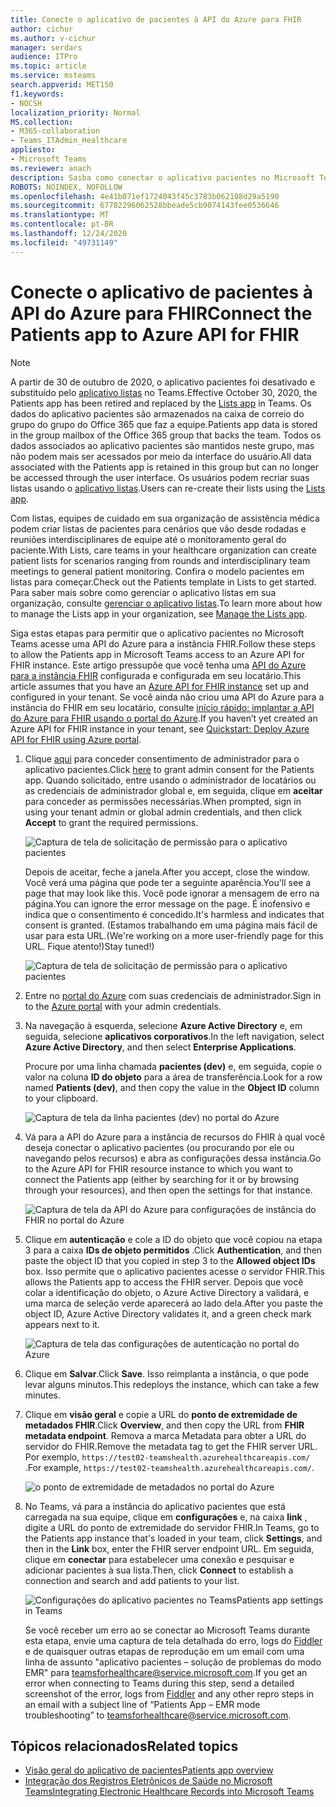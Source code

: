 ```yaml
---
title: Conecte o aplicativo de pacientes à API do Azure para FHIR
author: cichur
ms.author: v-cichur
manager: serdars
audience: ITPro
ms.topic: article
ms.service: msteams
search.appverid: MET150
f1.keywords:
- NOCSH
localization_priority: Normal
MS.collection:
- M365-collaboration
- Teams_ITAdmin_Healthcare
appliesto:
- Microsoft Teams
ms.reviewer: anach
description: Saiba como conectar o aplicativo pacientes no Microsoft Teams ao Azure API para FHIR (recursos de interoperabilidade rápida da assistência médica).
ROBOTS: NOINDEX, NOFOLLOW
ms.openlocfilehash: 4e41b071ef1724043f45c3783b062108d29a5190
ms.sourcegitcommit: 67782296062528bbeade5cb9074143fee0536646
ms.translationtype: MT
ms.contentlocale: pt-BR
ms.lasthandoff: 12/24/2020
ms.locfileid: "49731149"
---
```

# <a name="connect-the-patients-app-to-azure-api-for-fhir"></a><span data-ttu-id="8e039-103">Conecte o aplicativo de pacientes à API do Azure para FHIR</span><span class="sxs-lookup"><span data-stu-id="8e039-103">Connect the Patients app to Azure API for FHIR</span></span>

> [!NOTE]
> <span data-ttu-id="8e039-104">A partir de 30 de outubro de 2020, o aplicativo pacientes foi desativado e substituído pelo [aplicativo listas](https://support.microsoft.com/office/get-started-with-lists-in-teams-c971e46b-b36c-491b-9c35-efeddd0297db) no Teams.</span><span class="sxs-lookup"><span data-stu-id="8e039-104">Effective October 30, 2020, the Patients app has been retired and replaced by the [Lists app](https://support.microsoft.com/office/get-started-with-lists-in-teams-c971e46b-b36c-491b-9c35-efeddd0297db) in Teams.</span></span> <span data-ttu-id="8e039-105">Os dados do aplicativo pacientes são armazenados na caixa de correio do grupo do grupo do Office 365 que faz a equipe.</span><span class="sxs-lookup"><span data-stu-id="8e039-105">Patients app data is stored in the group mailbox of the Office 365 group that backs the team.</span></span> <span data-ttu-id="8e039-106">Todos os dados associados ao aplicativo pacientes são mantidos neste grupo, mas não podem mais ser acessados por meio da interface do usuário.</span><span class="sxs-lookup"><span data-stu-id="8e039-106">All data associated with the Patients app is retained in this group but can no longer be accessed through the user interface.</span></span> <span data-ttu-id="8e039-107">Os usuários podem recriar suas listas usando o [aplicativo listas](https://support.microsoft.com/office/get-started-with-lists-in-teams-c971e46b-b36c-491b-9c35-efeddd0297db).</span><span class="sxs-lookup"><span data-stu-id="8e039-107">Users can re-create their lists using the [Lists app](https://support.microsoft.com/office/get-started-with-lists-in-teams-c971e46b-b36c-491b-9c35-efeddd0297db).</span></span>
>
><span data-ttu-id="8e039-108">Com listas, equipes de cuidado em sua organização de assistência médica podem criar listas de pacientes para cenários que vão desde rodadas e reuniões interdisciplinares de equipe até o monitoramento geral do paciente.</span><span class="sxs-lookup"><span data-stu-id="8e039-108">With Lists, care teams in your healthcare organization can create patient lists for scenarios ranging from rounds and interdisciplinary team meetings to general patient monitoring.</span></span> <span data-ttu-id="8e039-109">Confira o modelo pacientes em listas para começar.</span><span class="sxs-lookup"><span data-stu-id="8e039-109">Check out the Patients template in Lists to get started.</span></span> <span data-ttu-id="8e039-110">Para saber mais sobre como gerenciar o aplicativo listas em sua organização, consulte [gerenciar o aplicativo listas](../../manage-lists-app.md).</span><span class="sxs-lookup"><span data-stu-id="8e039-110">To learn more about how to manage the Lists app in your organization, see [Manage the Lists app](../../manage-lists-app.md).</span></span>

<span data-ttu-id="8e039-111">Siga estas etapas para permitir que o aplicativo pacientes no Microsoft Teams acesse uma API do Azure para a instância FHIR.</span><span class="sxs-lookup"><span data-stu-id="8e039-111">Follow these steps to allow the Patients app in Microsoft Teams access to an Azure API for FHIR instance.</span></span> <span data-ttu-id="8e039-112">Este artigo pressupõe que você tenha uma [API do Azure para a instância FHIR](https://azure.microsoft.com/services/azure-api-for-fhir/) configurada e configurada em seu locatário.</span><span class="sxs-lookup"><span data-stu-id="8e039-112">This article assumes that you have an [Azure API for FHIR instance](https://azure.microsoft.com/services/azure-api-for-fhir/) set up and configured in your tenant.</span></span>  <span data-ttu-id="8e039-113">Se você ainda não criou uma API do Azure para a instância do FHIR em seu locatário, consulte [início rápido: implantar a API do Azure para FHIR usando o portal do Azure](https://docs.microsoft.com/azure/healthcare-apis/fhir-paas-portal-quickstart).</span><span class="sxs-lookup"><span data-stu-id="8e039-113">If you haven’t yet created an Azure API for FHIR instance in your tenant, see [Quickstart: Deploy Azure API for FHIR using Azure portal](https://docs.microsoft.com/azure/healthcare-apis/fhir-paas-portal-quickstart).</span></span>

1. <span data-ttu-id="8e039-114">Clique [aqui](https://login.microsoftonline.com/common/adminConsent?client_id=4aee3506-b263-43e0-ba31-1468fa7b2806) para conceder consentimento de administrador para o aplicativo pacientes.</span><span class="sxs-lookup"><span data-stu-id="8e039-114">Click [here](https://login.microsoftonline.com/common/adminConsent?client_id=4aee3506-b263-43e0-ba31-1468fa7b2806) to grant admin consent for the Patients app.</span></span> <span data-ttu-id="8e039-115">Quando solicitado, entre usando o administrador de locatários ou as credenciais de administrador global e, em seguida, clique em **aceitar** para conceder as permissões necessárias.</span><span class="sxs-lookup"><span data-stu-id="8e039-115">When prompted, sign in using your tenant admin or global admin credentials, and then click **Accept** to grant the required permissions.</span></span>

    ![Captura de tela de solicitação de permissão para o aplicativo pacientes](../../media/patients-app-permissions-request.png)

    <span data-ttu-id="8e039-117">Depois de aceitar, feche a janela.</span><span class="sxs-lookup"><span data-stu-id="8e039-117">After you accept, close the window.</span></span> <span data-ttu-id="8e039-118">Você verá uma página que pode ter a seguinte aparência.</span><span class="sxs-lookup"><span data-stu-id="8e039-118">You'll see a page that may look like this.</span></span> <span data-ttu-id="8e039-119">Você pode ignorar a mensagem de erro na página.</span><span class="sxs-lookup"><span data-stu-id="8e039-119">You can ignore the error message on the page.</span></span> <span data-ttu-id="8e039-120">É inofensivo e indica que o consentimento é concedido.</span><span class="sxs-lookup"><span data-stu-id="8e039-120">It's harmless and indicates that consent is granted.</span></span> <span data-ttu-id="8e039-121">(Estamos trabalhando em uma página mais fácil de usar para esta URL.</span><span class="sxs-lookup"><span data-stu-id="8e039-121">(We're working on a more user-friendly page for this URL.</span></span> <span data-ttu-id="8e039-122">Fique atento!)</span><span class="sxs-lookup"><span data-stu-id="8e039-122">Stay tuned!)</span></span>

    ![Captura de tela de solicitação de permissão para o aplicativo pacientes](../../media/patients-app-permissions-request-granted.png)

2. <span data-ttu-id="8e039-124">Entre no [portal do Azure](https://portal.azure.com) com suas credenciais de administrador.</span><span class="sxs-lookup"><span data-stu-id="8e039-124">Sign in to the [Azure portal](https://portal.azure.com) with your admin credentials.</span></span>

3. <span data-ttu-id="8e039-125">Na navegação à esquerda, selecione **Azure Active Directory** e, em seguida, selecione **aplicativos corporativos**.</span><span class="sxs-lookup"><span data-stu-id="8e039-125">In the left navigation, select **Azure Active Directory**, and then select **Enterprise Applications**.</span></span>

    <span data-ttu-id="8e039-126">Procure por uma linha chamada **pacientes (dev)** e, em seguida, copie o valor na coluna **ID do objeto** para a área de transferência.</span><span class="sxs-lookup"><span data-stu-id="8e039-126">Look for a row named **Patients (dev)**, and then copy the value in the **Object ID** column to your clipboard.</span></span>

    ![Captura de tela da linha pacientes (dev) no portal do Azure](../../media/patients-app-azure-portal-object-id.png)

4. <span data-ttu-id="8e039-128">Vá para a API do Azure para a instância de recursos do FHIR à qual você deseja conectar o aplicativo pacientes (ou procurando por ele ou navegando pelos recursos) e abra as configurações dessa instância.</span><span class="sxs-lookup"><span data-stu-id="8e039-128">Go to the Azure API for FHIR resource instance to which you want to connect the Patients app (either by searching for it or by browsing through your resources), and then open the settings for that instance.</span></span>

    ![Captura de tela da API do Azure para configurações de instância do FHIR no portal do Azure](../../media/patients-app-azure-portal-instance-settings.png)

5. <span data-ttu-id="8e039-130">Clique em **autenticação** e cole a ID do objeto que você copiou na etapa 3 para a caixa **IDs de objeto permitidos** .</span><span class="sxs-lookup"><span data-stu-id="8e039-130">Click **Authentication**, and then paste the object ID that you copied in step 3 to the **Allowed object IDs** box.</span></span> <span data-ttu-id="8e039-131">Isso permite que o aplicativo pacientes acesse o servidor FHIR.</span><span class="sxs-lookup"><span data-stu-id="8e039-131">This allows the Patients app to access the FHIR server.</span></span> <span data-ttu-id="8e039-132">Depois que você colar a identificação do objeto, o Azure Active Directory a validará, e uma marca de seleção verde aparecerá ao lado dela.</span><span class="sxs-lookup"><span data-stu-id="8e039-132">After you paste the object ID, Azure Active Directory validates it, and a green check mark appears next to it.</span></span>

    ![Captura de tela das configurações de autenticação no portal do Azure](../../media/patients-app-azure-portal-authentication.png)

6. <span data-ttu-id="8e039-134">Clique em **Salvar**.</span><span class="sxs-lookup"><span data-stu-id="8e039-134">Click **Save**.</span></span> <span data-ttu-id="8e039-135">Isso reimplanta a instância, o que pode levar alguns minutos.</span><span class="sxs-lookup"><span data-stu-id="8e039-135">This redeploys the instance, which can take a few minutes.</span></span>

7. <span data-ttu-id="8e039-136">Clique em **visão geral** e copie a URL do **ponto de extremidade de metadados FHIR**.</span><span class="sxs-lookup"><span data-stu-id="8e039-136">Click **Overview**, and then copy the URL from **FHIR metadata endpoint**.</span></span> <span data-ttu-id="8e039-137">Remova a marca Metadata para obter a URL do servidor do FHIR.</span><span class="sxs-lookup"><span data-stu-id="8e039-137">Remove the metadata tag to get the FHIR server URL.</span></span> <span data-ttu-id="8e039-138">Por exemplo, `https://test02-teamshealth.azurehealthcareapis.com/` .</span><span class="sxs-lookup"><span data-stu-id="8e039-138">For example, `https://test02-teamshealth.azurehealthcareapis.com/`.</span></span>

    ![o ponto de extremidade de metadados no portal do Azure](../../media/patients-app-azure-portal-metadata-endpoint.png)

8. <span data-ttu-id="8e039-140">No Teams, vá para a instância do aplicativo pacientes que está carregada na sua equipe, clique em **configurações** e, na caixa **link** , digite a URL do ponto de extremidade do servidor FHIR.</span><span class="sxs-lookup"><span data-stu-id="8e039-140">In Teams, go to the Patients app instance that's loaded in your team, click **Settings**, and then in the **Link** box, enter the FHIR server endpoint URL.</span></span> <span data-ttu-id="8e039-141">Em seguida, clique em **conectar** para estabelecer uma conexão e pesquisar e adicionar pacientes à sua lista.</span><span class="sxs-lookup"><span data-stu-id="8e039-141">Then, click **Connect** to establish a connection and search and add patients to your list.</span></span>  

    ![ <span data-ttu-id="8e039-142">Configurações do aplicativo pacientes no Teams</span><span class="sxs-lookup"><span data-stu-id="8e039-142">Patients app settings in Teams</span></span>](../../media/patients-app-teams.png)

    <span data-ttu-id="8e039-143">Se você receber um erro ao se conectar ao Microsoft Teams durante esta etapa, envie uma captura de tela detalhada do erro, logs do [Fiddler](https://www.telerik.com/download/fiddler) e de quaisquer outras etapas de reprodução em um email com uma linha de assunto "aplicativo pacientes – solução de problemas do modo EMR" para [teamsforhealthcare@service.microsoft.com](mailto:teamsforhealthcare@service.microsoft.com).</span><span class="sxs-lookup"><span data-stu-id="8e039-143">If you get an error when connecting to Teams during this step, send a detailed screenshot of the error, logs from [Fiddler](https://www.telerik.com/download/fiddler) and any other repro steps in an email with a subject line of “Patients App – EMR mode troubleshooting” to [teamsforhealthcare@service.microsoft.com](mailto:teamsforhealthcare@service.microsoft.com).</span></span>

## <a name="related-topics"></a><span data-ttu-id="8e039-144">Tópicos relacionados</span><span class="sxs-lookup"><span data-stu-id="8e039-144">Related topics</span></span>

- [<span data-ttu-id="8e039-145">Visão geral do aplicativo de pacientes</span><span class="sxs-lookup"><span data-stu-id="8e039-145">Patients app overview</span></span>](patients-app-overview.md)
- [<span data-ttu-id="8e039-146">Integração dos Registros Eletrônicos de Saúde no Microsoft Teams</span><span class="sxs-lookup"><span data-stu-id="8e039-146">Integrating Electronic Healthcare Records into Microsoft Teams</span></span>](patients-app.md)
